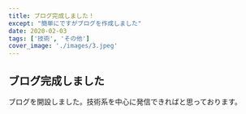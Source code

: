 ```yaml
---
title: ブログ完成しました！
except: "簡単にですがブログを作成しました"
date: 2020-02-03
tags: ['技術', 'その他']
cover_image: './images/3.jpeg'
---
```


## ブログ完成しました

ブログを開設しました。技術系を中心に発信できればと思っております。